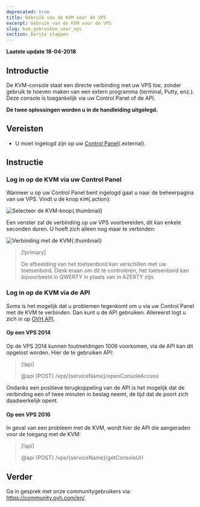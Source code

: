 ```yaml
---
deprecated: true
title: Gebruik van de KVM voor de VPS 
excerpt: Gebruik van de KVM voor de VPS 
slug: kvm_gebruiken_voor_vps
section: Eerste stappen
---
```


**Laatste update 18-04-2018**

## Introductie

De KVM-console staat een directe verbinding met uw VPS toe, zonder gebruik te hoeven maken van een extern programma (terminal, Putty, enz.). Deze console is toegankelijk via uw Control Panel of de API.  

**De twee oplossingen worden u in de handleiding uitgelegd.**

## Vereisten

- U moet ingelogd zijn op uw [Control Panel](https://www.ovh.com/auth/?action=gotomanager/){.external}.

## Instructie

### Log in op de KVM via uw Control Panel

Wanneer u op uw Control Panel bent ingelogd gaat u naar de beheerpagina van uw VPS. Vindt u de knop `KVM`{.action}:

![Selecteer de KVM-knop](images/activating_kvm_manager.png){.thumbnail}

 
Een venster zal de verbinding op uw VPS voorbereiden, dit kan enkele seconden duren.  U hoeft zich alleen nog maar te verbinden:

![Verbinding met de KVM](images/kvm_screen.png){.thumbnail}

> [!primary]
>
> De afbeelding van het toetsenbord kan verschillen met uw toetsenbord. Denk eraan om dit te controleren, het toetsenbord kan bijvoorbeeld in QWERTY in plaats van in AZERTY zijn.
>

### Log in op de KVM via de API

Soms is het mogelijk dat u problemen tegenkomt om u via uw Control Panel met de KVM te verbinden. Dan kunt u de API gebruiken. Allereerst logt u zich in op [OVH API](https://api.ovh.com/).

#### Op een VPS 2014

Op de VPS 2014 kunnen foutmeldingen 1006 voorkomen, via de API kan dit opgelost worden. Hier de te gebruiken API:

> [!api]
>
> @api {POST} /vps/{serviceName}/openConsoleAccess
>

Ondanks een positieve terugkoppeling van de API is het mogelijk dat de verbinding een of twee minuten in beslag neemt, de tijd dat de poort zich daadwerkelijk opent.

#### Op een VPS 2016

In geval van een probleem met de KVM, wordt hier de API die aangeraden voor de toegang met de KVM:

> [!api]
>
> @api {POST} /vps/{serviceName}/getConsoleUrl
>

## Verder 

Ga in gesprek met onze communitygebruikers via: <https://community.ovh.com/en/>.


